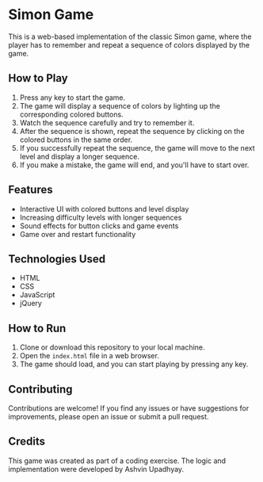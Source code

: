 # Simon Game

This is a web-based implementation of the classic Simon game, where the player has to remember and repeat a sequence of colors displayed by the game.

## How to Play

1. Press any key to start the game.
2. The game will display a sequence of colors by lighting up the corresponding colored buttons.
3. Watch the sequence carefully and try to remember it.
4. After the sequence is shown, repeat the sequence by clicking on the colored buttons in the same order.
5. If you successfully repeat the sequence, the game will move to the next level and display a longer sequence.
6. If you make a mistake, the game will end, and you'll have to start over.

## Features

- Interactive UI with colored buttons and level display
- Increasing difficulty levels with longer sequences
- Sound effects for button clicks and game events
- Game over and restart functionality

## Technologies Used

- HTML
- CSS
- JavaScript
- jQuery

## How to Run

1. Clone or download this repository to your local machine.
2. Open the `index.html` file in a web browser.
3. The game should load, and you can start playing by pressing any key.

## Contributing

Contributions are welcome! If you find any issues or have suggestions for improvements, please open an issue or submit a pull request.

## Credits

This game was created as part of a coding exercise. The logic and implementation were developed by Ashvin Upadhyay.
